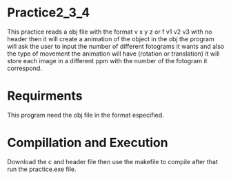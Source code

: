 # Practice2_3_4 
This practice reads a obj file with the format v x y z or f v1 v2 v3 with no header then it will create a animation of the object in the obj the program will ask the user to input the number of different fotograms it wants and also the type of movement the animation will have (rotation or translation) it will store each image in a different ppm with the number of the fotogram it correspond.
# Requirments
This program need the obj file in the format especified.
# Compillation and Execution
Download the c and header file then use the makefile to compile after that run the practice.exe file.